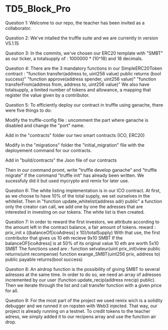 # TD5_Block_Pro

Question 1: Welcome to our repo, the teacher has been invited as a collaborator.

Question 2: We've intalled the truffle suite and we are currently in version V5.1.15

Question 3: In the commits, we've chosen our ERC20 template with "SMBT" as our ticker, a totalsupply of : 1000000 * (10^18) and 18 decimals.

Question 4: There are the 3 mandatory functions in our SimpleERC20Token contract : "function transfer(address to, uint256 value) public returns (bool success)"
"function approve(address spender, uint256 value)"
"function transferFrom(address from, address to, uint256 value)"
We also have totalsupply, a limited number of tokens and allowance, a mapping that register the value given by a contributor.

Question 5: To efficiently deploy our contract in truffle using ganache, there were five things to do:

Modify the truffle-config file : uncomment the part where ganache is disabled and change the "port" name.

Add in the "contracts" folder our two smart contracts (ICO, ERC20)

Modify in the "migrations" folder the "initial_migration" file with the deployement command for our contracts.

Add in "build/contracts" the Json file of our contracts

Then in our command promt, write "truffle develop ganache" and "truffle migrate" if the command "truffle init" has already been written.
We sucessfuly did it but used mycrypto and remix for later use.

Question 6: The white listing implementation is in our ICO contract. At first, as we choose to have 10% of the total supply, we set ourselves in the whitelist. Then in "function update_whitelist(address adr) public" a function only the creator can call, we add one by one the adresses that are interested in investing on our tokens.
The white list is then created.

Question 7: In order to reward the first investors, we attribute according to the amount left in the contract balance, a fair amount of tokens.
reward : prix_init x ((balanceOf[icoAdress] x 10)/totalSupply)
With that use, the first contributor that gives us 10 eth recieve 9x10 SMBT
If the balanceOF[icoAdress] is at 50% of its original value 10 eth are worth 5x10 SMBT
The functions used are : 
function setvaleur(uint prix_init)view public returns(uint recompense)
function exange_SMBT(uint256 prix, address to) public payable returns(bool success)

Question 8: An airdrop function is the possibility of giving SMBT to several adresses at the same time. In order to do so, we need an array of adresses incremented by our user (function update_recip(address nrecip) public).
Then we iterate through the list and call transfer function with a given price for all.

Question 9: For the most part of the project we used remix wich is a solidity debugger and we runned it on ropsten with Web3 injected.
That way, our project is already running on a testnet.
To credit tokens to the teacher adress, we simply added it to our recipens array and use the function air drop.
